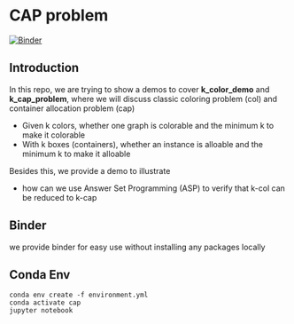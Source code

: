 # CAP problem
[![Binder](https://mybinder.org/badge_logo.svg)](https://mybinder.org/v2/gh/idaks/cap_problem/HEAD)
## Introduction
In this repo, we are trying to show a demos to cover
**k_color_demo** and **k_cap_problem**, where we will discuss classic coloring problem (col) and container allocation problem (cap)
- Given k colors, whether one graph is colorable and the minimum k to make it colorable
- With k boxes (containers), whether an instance is alloable and the minimum k to make it alloable

Besides this, we provide a demo to illustrate 
- how can we use Answer Set Programming (ASP) to verify that k-col can be reduced to k-cap

## Binder
we provide binder for easy use without installing any packages locally

## Conda Env
```
conda env create -f environment.yml
conda activate cap
jupyter notebook
```
